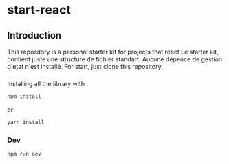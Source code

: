 # start-react

## Introduction
This repository is a personal starter kit for projects that react
Le starter kit, contient juste une structure de fichier standart. 
Aucune dépence de gestion d'etat n'est installé.
For start, just clone this repository. 

###
Installing all the library with : 
```bash
npm install
```
or
```bash
yarn install
```

### Dev
```bash
npm run dev
```
